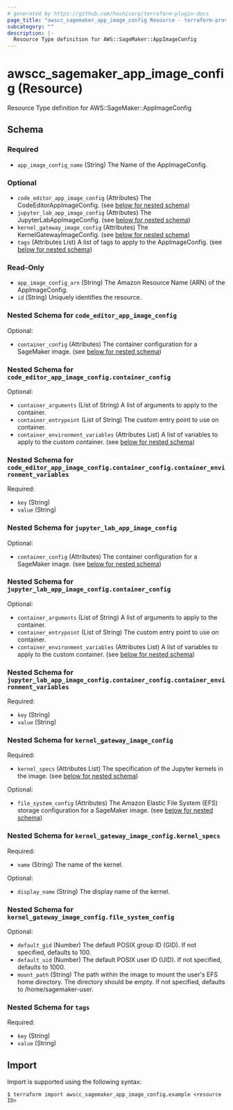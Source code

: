 ```yaml
---
# generated by https://github.com/hashicorp/terraform-plugin-docs
page_title: "awscc_sagemaker_app_image_config Resource - terraform-provider-awscc"
subcategory: ""
description: |-
  Resource Type definition for AWS::SageMaker::AppImageConfig
---
```


# awscc_sagemaker_app_image_config (Resource)

Resource Type definition for AWS::SageMaker::AppImageConfig



<!-- schema generated by tfplugindocs -->
## Schema

### Required

- `app_image_config_name` (String) The Name of the AppImageConfig.

### Optional

- `code_editor_app_image_config` (Attributes) The CodeEditorAppImageConfig. (see [below for nested schema](#nestedatt--code_editor_app_image_config))
- `jupyter_lab_app_image_config` (Attributes) The JupyterLabAppImageConfig. (see [below for nested schema](#nestedatt--jupyter_lab_app_image_config))
- `kernel_gateway_image_config` (Attributes) The KernelGatewayImageConfig. (see [below for nested schema](#nestedatt--kernel_gateway_image_config))
- `tags` (Attributes List) A list of tags to apply to the AppImageConfig. (see [below for nested schema](#nestedatt--tags))

### Read-Only

- `app_image_config_arn` (String) The Amazon Resource Name (ARN) of the AppImageConfig.
- `id` (String) Uniquely identifies the resource.

<a id="nestedatt--code_editor_app_image_config"></a>
### Nested Schema for `code_editor_app_image_config`

Optional:

- `container_config` (Attributes) The container configuration for a SageMaker image. (see [below for nested schema](#nestedatt--code_editor_app_image_config--container_config))

<a id="nestedatt--code_editor_app_image_config--container_config"></a>
### Nested Schema for `code_editor_app_image_config.container_config`

Optional:

- `container_arguments` (List of String) A list of arguments to apply to the container.
- `container_entrypoint` (List of String) The custom entry point to use on container.
- `container_environment_variables` (Attributes List) A list of variables to apply to the custom container. (see [below for nested schema](#nestedatt--code_editor_app_image_config--container_config--container_environment_variables))

<a id="nestedatt--code_editor_app_image_config--container_config--container_environment_variables"></a>
### Nested Schema for `code_editor_app_image_config.container_config.container_environment_variables`

Required:

- `key` (String)
- `value` (String)




<a id="nestedatt--jupyter_lab_app_image_config"></a>
### Nested Schema for `jupyter_lab_app_image_config`

Optional:

- `container_config` (Attributes) The container configuration for a SageMaker image. (see [below for nested schema](#nestedatt--jupyter_lab_app_image_config--container_config))

<a id="nestedatt--jupyter_lab_app_image_config--container_config"></a>
### Nested Schema for `jupyter_lab_app_image_config.container_config`

Optional:

- `container_arguments` (List of String) A list of arguments to apply to the container.
- `container_entrypoint` (List of String) The custom entry point to use on container.
- `container_environment_variables` (Attributes List) A list of variables to apply to the custom container. (see [below for nested schema](#nestedatt--jupyter_lab_app_image_config--container_config--container_environment_variables))

<a id="nestedatt--jupyter_lab_app_image_config--container_config--container_environment_variables"></a>
### Nested Schema for `jupyter_lab_app_image_config.container_config.container_environment_variables`

Required:

- `key` (String)
- `value` (String)




<a id="nestedatt--kernel_gateway_image_config"></a>
### Nested Schema for `kernel_gateway_image_config`

Required:

- `kernel_specs` (Attributes List) The specification of the Jupyter kernels in the image. (see [below for nested schema](#nestedatt--kernel_gateway_image_config--kernel_specs))

Optional:

- `file_system_config` (Attributes) The Amazon Elastic File System (EFS) storage configuration for a SageMaker image. (see [below for nested schema](#nestedatt--kernel_gateway_image_config--file_system_config))

<a id="nestedatt--kernel_gateway_image_config--kernel_specs"></a>
### Nested Schema for `kernel_gateway_image_config.kernel_specs`

Required:

- `name` (String) The name of the kernel.

Optional:

- `display_name` (String) The display name of the kernel.


<a id="nestedatt--kernel_gateway_image_config--file_system_config"></a>
### Nested Schema for `kernel_gateway_image_config.file_system_config`

Optional:

- `default_gid` (Number) The default POSIX group ID (GID). If not specified, defaults to 100.
- `default_uid` (Number) The default POSIX user ID (UID). If not specified, defaults to 1000.
- `mount_path` (String) The path within the image to mount the user's EFS home directory. The directory should be empty. If not specified, defaults to /home/sagemaker-user.



<a id="nestedatt--tags"></a>
### Nested Schema for `tags`

Required:

- `key` (String)
- `value` (String)

## Import

Import is supported using the following syntax:

```shell
$ terraform import awscc_sagemaker_app_image_config.example <resource ID>
```
